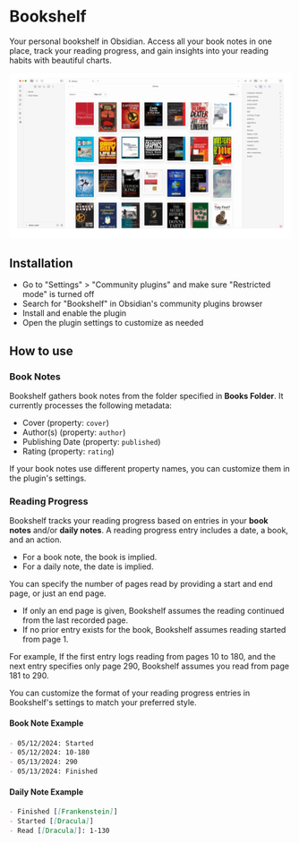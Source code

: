 # Bookshelf

Your personal bookshelf in Obsidian. Access all your book notes in one place, track your reading progress, and gain
insights into your reading habits with beautiful charts.

![screenshots](resources/screenshots/screenshots.gif)

## Installation

- Go to "Settings" > "Community plugins" and make sure "Restricted mode" is turned off
- Search for "Bookshelf" in Obsidian's community plugins browser
- Install and enable the plugin
- Open the plugin settings to customize as needed

## How to use

### Book Notes

Bookshelf gathers book notes from the folder specified in **Books Folder**.
It currently processes the following metadata:

- Cover (property: `cover`)
- Author(s) (property: `author`)
- Publishing Date (property: `published`)
- Rating (property: `rating`)

If your book notes use different property names, you can customize them in the plugin's settings.

### Reading Progress

Bookshelf tracks your reading progress based on entries in your **book notes** and/or **daily notes**.
A reading progress entry includes a date, a book, and an action.

- For a book note, the book is implied.
- For a daily note, the date is implied.

You can specify the number of pages read by providing a start and end page, or just an end page.

- If only an end page is given, Bookshelf assumes the reading continued from the last recorded page.
- If no prior entry exists for the book, Bookshelf assumes reading started from page 1.

For example, If the first entry logs reading from pages 10 to 180, and the next entry specifies only page 290, Bookshelf
assumes you read from page 181 to 290.

You can customize the format of your reading progress entries in Bookshelf's settings to match your preferred style.

#### Book Note Example

```markdown
- 05/12/2024: Started
- 05/12/2024: 10-180
- 05/13/2024: 290
- 05/13/2024: Finished
```

#### Daily Note Example

```markdown
- Finished [[Frankenstein]]
- Started [[Dracula]]
- Read [[Dracula]]: 1-130
```
